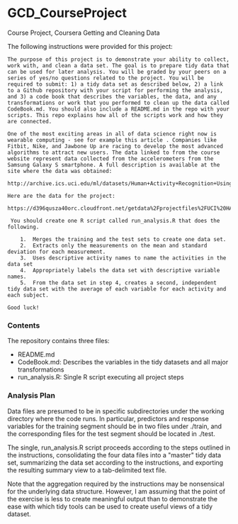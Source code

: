 # GCD_CourseProject
Course Project, Coursera Getting and Cleaning Data

The following instructions were provided for this project:

	The purpose of this project is to demonstrate your ability to collect, work with, and clean a data set. The goal is to prepare tidy data that can be used for later analysis. You will be graded by your peers on a series of yes/no questions related to the project. You will be required to submit: 1) a tidy data set as described below, 2) a link to a Github repository with your script for performing the analysis, and 3) a code book that describes the variables, the data, and any transformations or work that you performed to clean up the data called CodeBook.md. You should also include a README.md in the repo with your scripts. This repo explains how all of the scripts work and how they are connected.  
	
	One of the most exciting areas in all of data science right now is wearable computing - see for example this article . Companies like Fitbit, Nike, and Jawbone Up are racing to develop the most advanced algorithms to attract new users. The data linked to from the course website represent data collected from the accelerometers from the Samsung Galaxy S smartphone. A full description is available at the site where the data was obtained: 
	
	http://archive.ics.uci.edu/ml/datasets/Human+Activity+Recognition+Using+Smartphones 
	
	Here are the data for the project: 
	
	https://d396qusza40orc.cloudfront.net/getdata%2Fprojectfiles%2FUCI%20HAR%20Dataset.zip 
	
	 You should create one R script called run_analysis.R that does the following. 
	
		1.	Merges the training and the test sets to create one data set.
		2.	Extracts only the measurements on the mean and standard deviation for each measurement. 
		3.	Uses descriptive activity names to name the activities in the data set
		4.	Appropriately labels the data set with descriptive variable names. 
		5.	From the data set in step 4, creates a second, independent tidy data set with the average of each variable for each activity and each subject.
	
	Good luck!

### Contents
The repository contains three files:

- README.md
- CodeBook.md: Describes the variables in the tidy datasets and all major transformations
- run_analysis.R:  Single R script executing all project steps

### Analysis Plan
Data files are presumed to be in specific subdirectories under the working directory where the code runs.  In particular, predictors and response variables for the training segment should be in two files under ./train, and the corresponding files for the test segment should be located in ./test.

The single, run_analysis.R script proceeds according to the steps outlined in the instructions, consolidating the four data files into a "master" tidy data set, summarizing the data set according to the instructions, and exporting the resulting summary view to a tab-delimited text file.

Note that the aggregation required by the instructions may be nonsensical for the underlying data structure.  However, I am assuming that the point of the exercise is less to create meaningful output than to demonstrate the ease with which tidy tools can be used to create useful views of a tidy dataset.
